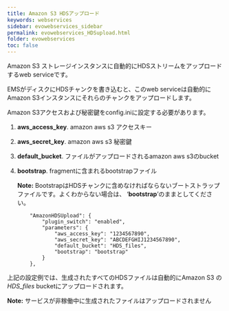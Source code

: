 ```yaml
---
title: Amazon S3 HDSアップロード
keywords: webservices
sidebar: evowebservices_sidebar
permalink: evowebservices_HDSupload.html
folder: evowebservices
toc: false
---
```



Amazon S3 ストレージインスタンスに自動的にHDSストリームをアップロードするweb serviceです。

EMSがディスクにHDSチャンクを書き込むと、このweb serviceは自動的にAmazon S3インスタンスにそれらのチャンクをアップロードします。

Amazon S3アクセスおよび秘密鍵をconfig.iniに設定する必要があります。


1. **aws_access_key**. amazon aws s3 アクセスキー

2. **aws_secret_key**. amazon aws s3 秘密鍵

3. **default_bucket**. ファイルがアップロードされるamazon aws s3のbucket

4. **bootstrap**. fragmentに含まれるbootstrapファイル

   **Note:** BootstrapはHDSチャンクに含めなければならないブートストラップファイルです。よくわからない場合は、  ‘**bootstrap**’のままとしてください。

   ```
       "AmazonHDSUpload": {
           "plugin_switch": "enabled",
           "parameters": {
               "aws_access_key": "1234567890",
               "aws_secret_key": "ABCDEFGHIJ1234567890",
               "default_bucket": "HDS_files",
               "bootstrap": "bootstrap"
           }
       },

   ```

上記の設定例では、生成されたすべてのHDSファイルは自動的にAmazon S3 の*HDS_files* bucketにアップロードされます。

**Note:** サービスが非稼働中に生成されたファイルはアップロードされません